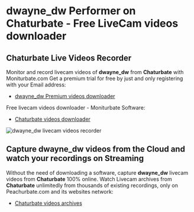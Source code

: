 # dwayne_dw Performer on Chaturbate - Free LiveCam videos downloader

## Chaturbate Live Videos Recorder

Monitor and record livecam videos of **dwayne_dw** from **Chaturbate** with Moniturbate.com
Get a premium trial for free by just and only registering with your Email address:
* [dwayne_dw Premium videos downloader](https://moniturbate.com/request-demo-licence-key.html)

Free livecam videos downloader - Moniturbate Software:
* [Chaturbate videos downloader](https://moniturbate.com/moniturbate-download-software.html)

![dwayne_dw livecam videos recorder](https://peachurnet.com/templates/moniturbate-software.png)


## Capture dwayne_dw videos from the Cloud and watch your recordings on Streaming

Without the need of downloading a software, capture **dwayne_dw** livecam videos from **Chaturbate** 100% online.
Watch Livecam archives from **Chaturbate** unlimitedly from thousands of existing recordings, only on Peachurbate.com and its websites network:
* [Chaturbate videos archives](https://peachurnet.com/)